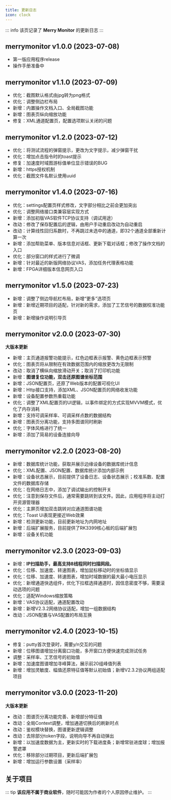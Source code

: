 ```yaml
---
title: 更新日志
icon: clock
---
```


::: info
该页记录了 **Merry Monitor** 的更新日志
:::

## merrymonitor v1.0.0 (2023-07-08)

+ 第一版应用程序release
+ 操作手册准备中

## merrymonitor v1.1.0 (2023-07-09)

+ 优化：截图默认格式由jpg转为png格式
+ 优化：调整侧边栏布局
+ 新增：内置操作文档入口、全局截图功能
+ 新增：图表页纵向缩放功能
+ 修复：XML通道配置页，配置选项默认关闭的问题

## merrymonitor v1.2.0 (2023-07-12)

+ 优化：将测试流程的弹窗提示，更改为文字提示，减少弹窗干扰
+ 优化：增加点击指令时的toast提示
+ 修复：加速度时域图游标值单位显示错误的BUG
+ 新增：https授权机制
+ 优化：截图文件名默认使用uuid

## merrymonitor v1.4.0 (2023-07-16)

+ 优化：settings配置页样式修改，文字部分相比之前会更加突出
+ 优化：调整网络接口类兼容层实现方式
+ 新增：添加初版VAS软件TCP协议支持（调试用途）
+ 改动：修改了保存配置后的逻辑，由用户手动重启改动为自动重启
+ 改动：计算线性回归系数时，不再跳过未选中的通道，即32个通道全部重新计算一次
+ 新增：添加帮助菜单、版本信息对话框、更新下载对话框；修改了操作文档的入口
+ 优化：部分窗口的样式进行了微调
+ 新增：针对最近的新版网络协议VAS，添加任务代理表格功能
+ 新增：FPGA详细版本信息网页入口

## merrymonitor v1.5.0 (2023-07-23)

+ 新增：调整了侧边导航栏布局，新增“更多”选项页
+ 新增：新增近期项目的适配，针对新的需求，添加了工艺信号的数据校准功能页
+ 新增：新增操作说明引导页

## merrymonitor v2.0.0 (2023-07-30)

<badge text="注" type="tip" /> **大版本更新**

+ 新增：主页通道报警功能提示，红色边框表示报警、黄色边框表示预警
+ 优化：图表页将从限制在有效数据范围内的缩放更改为无限制
+ 改动：取消了横纵向缩放滑动开关；取消了打印机功能
+ 新增：**图谱复位功能，双击还原图谱坐标范围**
+ 新增：JSON配置页，还原了Web版本的配置可视化UI
+ 新增：Http接口支持，添加XML、JSON配置页的网络收发功能
+ 新增：设备配置参数热重载功能
+ 优化：调整了XML配置页的UI逻辑，以事件绑定的方式实现MVVM模式，优化了内存消耗
+ 新增：支持可调采样率、可调采样点数的数据结构
+ 新增：图表页分离功能，支持多图谱同时刷新
+ 优化：字体风格进行了统一
+ 新增：添加了简易的设备连接向导

## merrymonitor v2.2.0 (2023-08-20)

+ 新增：数据库统计功能，获取并展示边缘设备的数据库统计信息
+ 优化：XML配置、JSON配置、数据库统计添加内部示例
+ 新增：设备状态展示，目前提供了设备日志、设备状态展示；校准系数、配置文件的数据库存储
+ 优化：在网络日志中，添加了调试输出的控制开关
+ 优化：注意到保存文件后，通常需要跳转到该文件。因此，应用程序将主动打开资源管理器
+ 优化：主屏页增加双击跳转对应通道图谱功能
+ 优化：Toast Ui表现更接近Web效果
+ 新增：检测更新功能，目前更新地址为内网地址
+ 新增：后端扩展服务，目前提供了RK3399核心板的后端扩展包
+ 新增：设备关机功能

## merrymonitor v2.3.0 (2023-09-03)

+ 新增：**IP扫描助手，最高支持8线程同时扫描网段。**
+ 优化：位移、加速度、转速图表，增加鼠标移动时的坐标值显示
+ 优化：位移、加速度、转速图表，增加时域数据的最大最小电压显示
+ 优化：新增通道快选组件，优化下拉框选择通道时，因信息密度不够，需要滚动选项的问题
+ 优化：适配Windows缩放策略
+ 新增：VAS协议适配，通道配置改动
+ 新增：新增V2.3.2网络协议适配，增加一组数据结构
+ 改动：JSON配置与VAS配置的布局互换

## merrymonitor v2.4.0 (2023-10-15)

+ 修复：putty首次登录时，需要y/n交互的问题
+ 新增：位移图谱增加分离窗口功能，多开窗口方便快速完成测试任务
+ 调整：采样率、工艺信号的初始值
+ 新增：加速度图谱增加寻峰算法，展示前20组峰值列表
+ 新增：增加灵敏度、幅值还原特征值等默认初始值；新增V2.3.2协议两组适配项目

## merrymonitor v3.0.0 (2023-11-20)

<badge text="注" type="tip" /> **大版本更新**

+ 改动：图谱页分离功能完善、新增部分特征值
+ 改动：全局Context调整，增加通道切换后的刷新时点
+ 改动：鉴权模块替换，图谱更新逻辑调整
+ 改动：去除部分token字段，说明向导不再自动弹出
+ 新增：以加速度数据为主，更新实时的下载进度条；新增常驻进度球；增加报警遮罩
+ 优化：移除部分过期项目，更新后端扩展包
+ 新增：增加运行参数设置（采样率）

## 关于项目

::: tip 
**该应用不属于商业软件**，随时可能因为作者的个人原因停止维护。
:::
